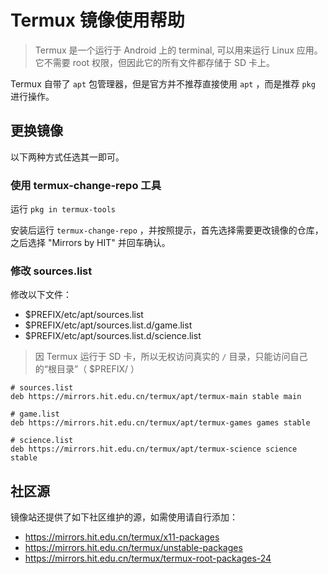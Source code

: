 # Termux 镜像使用帮助

> Termux 是一个运行于 Android 上的 terminal, 可以用来运行 Linux 应用。它不需要 root 权限，但因此它的所有文件都存储于 SD 卡上。

Termux 自带了 `apt` 包管理器，但是官方并不推荐直接使用 `apt` ，而是推荐 `pkg` 进行操作。

## 更换镜像

以下两种方式任选其一即可。

### 使用 termux-change-repo 工具

运行 `pkg in termux-tools`

安装后运行 `termux-change-repo` ，并按照提示，首先选择需要更改镜像的仓库，之后选择 "Mirrors by HIT" 并回车确认。

### 修改 sources.list

修改以下文件：

- $PREFIX/etc/apt/sources.list
- $PREFIX/etc/apt/sources.list.d/game.list
- $PREFIX/etc/apt/sources.list.d/science.list

> 因 Termux 运行于 SD 卡，所以无权访问真实的 `/` 目录，只能访问自己的“根目录”（ $PREFIX/ ）

```text
# sources.list
deb https://mirrors.hit.edu.cn/termux/apt/termux-main stable main

# game.list
deb https://mirrors.hit.edu.cn/termux/apt/termux-games games stable

# science.list
deb https://mirrors.hit.edu.cn/termux/apt/termux-science science stable
```

## 社区源

镜像站还提供了如下社区维护的源，如需使用请自行添加：

* https://mirrors.hit.edu.cn/termux/x11-packages
* https://mirrors.hit.edu.cn/termux/unstable-packages
* https://mirrors.hit.edu.cn/termux/termux-root-packages-24
